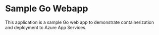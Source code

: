 # Sample Go Webapp
This application is a sample Go web app to demonstrate containerization and deployment to Azure App Services.
